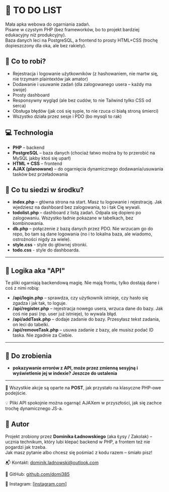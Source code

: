 # 🧠 TO DO LIST

Mała apka webowa do ogarniania zadań.  
Pisane w czystym PHP (bez frameworków, bo to projekt bardziej edukacyjny niż produkcyjny).  
Baza danych leci na PostgreSQL, a frontend to prosty HTML+CSS (trochę dopieszczony dla oka, ale bez rakiety).  

## 🔧 Co to robi?

- Rejestracja i logowanie użytkowników (z hashowaniem, nie martw się, nie trzymam plaintextów jak amator)
- Dodawanie i usuwanie zadań (dla zalogowanego usera – każdy ma swoje)
- Prosty dashboard
- Responsywny wygląd (ale bez cudów, to nie Tailwind tylko CSS od serca)
- Obsługa błędów (jak coś się sypie, to nie rzuca ci białą stroną śmierci)
- Wszystko działa przez sesje i PDO (bo mysqli to rak)

## 💻 Technologia

- **PHP** – backend
- **PostgreSQL** – baza danych (chociaż łatwo można by to przerobić na MySQL jakby ktoś się uparł)
- **HTML + CSS** – frontend
- **AJAX (planowane)** – do ogarnięcia dynamicznego dodawania/usuwania tasków bez przeładowania

## 📁 Co tu siedzi w środku?

- **index.php** – główna strona na start. Masz tu logowanie i rejestrację. Jak wjedziesz na dashboard bez zalogowania, to i tak Cię wywali.
- **todolist.php** – dashboard z listą zadań. Odpala się dopiero po zalogowaniu. Wszystko ładnie pokazane w tabelkach, bez kombinowania.
- **db.php** – połączenie z bazą danych przez PDO. Nie wrzucam go do repo, bo tam są dane logowania (no i to lokalna baza, ale wiadomo, ostrożności nigdy za wiele).
- **style.css** - style do głównej stronki.
- **todo.css** - style do dashboarda.

---

## 🧠 Logika aka "API"

Te pliki ogarniają backendową magię. Nie mają frontu, tylko dostają dane i coś z nimi robią:

- **/api/login.php** – sprawdza, czy użytkownik istnieje, czy hasło się zgadza i jak tak, to loguje.
- **/api/register.php** – rejestracja nowego usera, wrzuca dane do bazy. Jak coś nie pasi (np. user już istnieje), to wywala błąd.
- **/api/addTask.php** – dodaje zadanie do bazy. Przesyłasz tekst zadania, on leci do tabelki.
- **/api/removeTask.php** – usuwa zadanie z bazy, ale musisz podać ID taska. Nie zgadnie za Ciebie.

---

## 📝 Do zrobienia

- **pokazywanie errorów z API, może przez zmienną sesyjną i wyświetlenie jej w indexie? Jeszcze do ustalenia**

---

📌 Wszystkie akcje są oparte na **POST**, jak przystało na klasyczne PHP-owe podejście.

💡 Pliki API spokojnie można ogarnąć AJAXem w przyszłości, jak się zachce trochę dynamicznego JS-a.

## 👤 Autor

Projekt zrobiony przez **Dominika Ładnowskiego** (aka Łysy / Zakolak) – ucznia technikum, który lubi klepać backend w PHP, a frontem też nie pogardzi jak trzeba.  
Jak masz pytanie albo chcesz się pośmiać z kodu razem – śmiało pisz!

📬 Kontakt: [dominik.ladnowski@outlook.com](#)

🐙 GitHub: [github.com/domi385](https://github.com/domi385)

📸 Instagram: [[instagram.com](https://www.instagram.com/domino29127/)]
